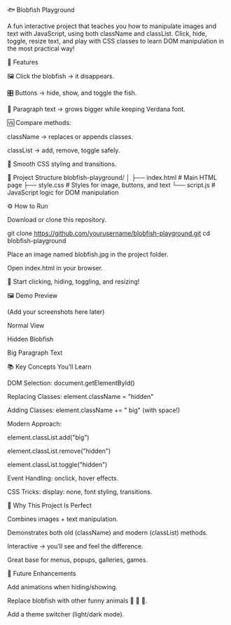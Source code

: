 🐟 Blobfish Playground

A fun interactive project that teaches you how to manipulate images and text with JavaScript, using both className and classList. Click, hide, toggle, resize text, and play with CSS classes to learn DOM manipulation in the most practical way!

🎯 Features

🖼️ Click the blobfish → it disappears.

🎛️ Buttons → hide, show, and toggle the fish.

📝 Paragraph text → grows bigger while keeping Verdana font.

🆚 Compare methods:

className → replaces or appends classes.

classList → add, remove, toggle safely.

🎨 Smooth CSS styling and transitions.

📂 Project Structure
blobfish-playground/
│
├── index.html   # Main HTML page
├── style.css    # Styles for image, buttons, and text
└── script.js    # JavaScript logic for DOM manipulation

⚙️ How to Run

Download or clone this repository.

git clone https://github.com/yourusername/blobfish-playground.git
cd blobfish-playground


Place an image named blobfish.jpg in the project folder.

Open index.html in your browser.

🎉 Start clicking, hiding, toggling, and resizing!

🖼️ Demo Preview

(Add your screenshots here later)

Normal View


Hidden Blobfish


Big Paragraph Text


📚 Key Concepts You’ll Learn

DOM Selection: document.getElementById()

Replacing Classes: element.className = "hidden"

Adding Classes: element.className += " big" (with space!)

Modern Approach:

element.classList.add("big")

element.classList.remove("hidden")

element.classList.toggle("hidden")

Event Handling: onclick, hover effects.

CSS Tricks: display: none, font styling, transitions.

🧠 Why This Project Is Perfect

Combines images + text manipulation.

Demonstrates both old (className) and modern (classList) methods.

Interactive → you’ll see and feel the difference.

Great base for menus, popups, galleries, games.

🚀 Future Enhancements

Add animations when hiding/showing.

Replace blobfish with other funny animals 🦄 🐙 🐧.

Add a theme switcher (light/dark mode).